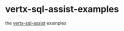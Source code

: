 # vertx-sql-assist-examples
the [vertx-sql-assist](https://github.com/MirrenTools/vertx-sql-assist) examples
